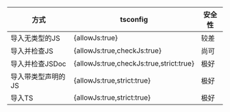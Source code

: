 
| 方式               | tsconfig                                | 安全性 |
| ------------------ | --------------------------------------- | ------ |
| 导入无类型的JS     | {allowJs:true}                         | 较差   |
| 导入并检查JS       | {allowJs:true,checkJs:true}             | 尚可   |
| 导入并检查JSDoc    | {allowJs:true,checkJs:true,strict:true} | 极好   |
| 导入带类型声明的JS | {allowJs:true,strict:true}              | 极好   |
| 导入TS             | {allowJs:true,strict:true}              | 极好   |
